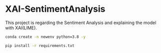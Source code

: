 # XAI-SentimentAnalysis
This project is regarding the Sentiment Analysis and explaining the model with XAI(LIME).

```bash
conda create -n newenv python=3.8 -y
```

```bash
pip install -r requirements.txt
```


